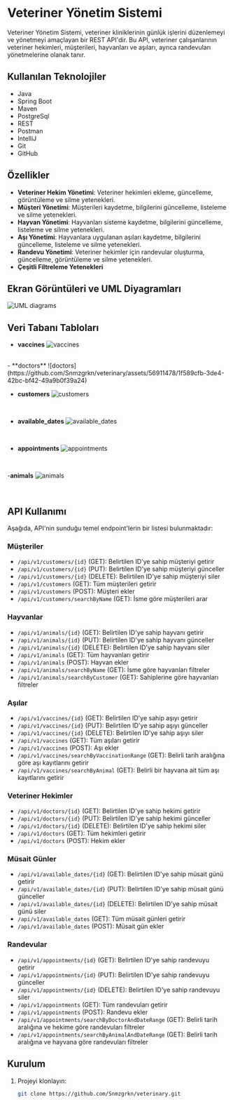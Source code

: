 # Veteriner Yönetim Sistemi

Veteriner Yönetim Sistemi, veteriner kliniklerinin günlük işlerini düzenlemeyi ve yönetmeyi amaçlayan bir REST API'dir. Bu API, veteriner çalışanlarının veteriner hekimleri, müşterileri, hayvanları ve aşıları, ayrıca randevuları yönetmelerine olanak tanır.

## Kullanılan Teknolojiler

- Java
- Spring Boot
- Maven
- PostgreSql
- REST
- Postman
- IntelliJ
- Git
- GitHub

## Özellikler

- **Veteriner Hekim Yönetimi**: Veteriner hekimleri ekleme, güncelleme, görüntüleme ve silme yetenekleri.
- **Müşteri Yönetimi**: Müşterileri kaydetme, bilgilerini güncelleme, listeleme ve silme yetenekleri.
- **Hayvan Yönetimi**: Hayvanları sisteme kaydetme, bilgilerini güncelleme, listeleme ve silme yetenekleri.
- **Aşı Yönetimi**: Hayvanlara uygulanan aşıları kaydetme, bilgilerini güncelleme, listeleme ve silme yetenekleri.
- **Randevu Yönetimi**: Veteriner hekimler için randevular oluşturma, güncelleme, görüntüleme ve silme yetenekleri.
- **Çeşitli Filtreleme Yetenekleri**

## Ekran Görüntüleri ve UML Diyagramları

![UML diagrams](https://github.com/Snmzgrkn/veterinary/assets/56911478/54fc553f-9bf9-4518-915e-db02bc6ce826)


## Veri Tabanı Tabloları
- **vaccines**
![vaccines](https://github.com/Snmzgrkn/veterinary/assets/56911478/41a7f980-60a6-4f95-90cf-dd416c52d5ed)

<br>
- **doctors**
![doctors](https://github.com/Snmzgrkn/veterinary/assets/56911478/1f589cfb-3de4-42bc-bf42-49a9b0f39a24)

<br>

- **customers**
![customers](https://github.com/Snmzgrkn/veterinary/assets/56911478/ea0bc581-23cb-469b-9c97-012df114e48d)

<br>

- **available_dates**
![available_dates](https://github.com/Snmzgrkn/veterinary/assets/56911478/c4de3d49-6984-4507-b4b5-7e0cd1124d5e)

<br>

- **appointments**
![appointments](https://github.com/Snmzgrkn/veterinary/assets/56911478/7534890a-d621-42db-865e-d01b84e0af63)

<br>

-**animals**
![animals](https://github.com/Snmzgrkn/veterinary/assets/56911478/ab668ef2-2405-4846-870f-42c614e63112)

<br>

## API Kullanımı

Aşağıda, API'nin sunduğu temel endpoint'lerin bir listesi bulunmaktadır:

### Müşteriler

- `/api/v1/customers/{id}` (GET): Belirtilen ID'ye sahip müşteriyi getirir
- `/api/v1/customers/{id}` (PUT): Belirtilen ID'ye sahip müşteriyi günceller
- `/api/v1/customers/{id}` (DELETE): Belirtilen ID'ye sahip müşteriyi siler
- `/api/v1/customers` (GET): Tüm müşterileri getirir
- `/api/v1/customers` (POST): Müşteri ekler
- `/api/v1/customers/searchByName` (GET): İsme göre müşterileri arar

### Hayvanlar

- `/api/v1/animals/{id}` (GET): Belirtilen ID'ye sahip hayvanı getirir
- `/api/v1/animals/{id}` (PUT): Belirtilen ID'ye sahip hayvanı günceller
- `/api/v1/animals/{id}` (DELETE): Belirtilen ID'ye sahip hayvanı siler
- `/api/v1/animals` (GET): Tüm hayvanları getirir
- `/api/v1/animals` (POST): Hayvan ekler
- `/api/v1/animals/searchByName` (GET): İsme göre hayvanları filtreler
- `/api/v1/animals/searchByCustomer` (GET): Sahiplerine göre hayvanları filtreler

### Aşılar

- `/api/v1/vaccines/{id}` (GET): Belirtilen ID'ye sahip aşıyı getirir
- `/api/v1/vaccines/{id}` (PUT): Belirtilen ID'ye sahip aşıyı günceller
- `/api/v1/vaccines/{id}` (DELETE): Belirtilen ID'ye sahip aşıyı siler
- `/api/v1/vaccines` (GET): Tüm aşıları getirir
- `/api/v1/vaccines` (POST): Aşı ekler
- `/api/v1/vaccines/searchByVaccinationRange` (GET): Belirli tarih aralığına göre aşı kayıtlarını getirir
- `/api/v1/vaccines/searchByAnimal` (GET): Belirli bir hayvana ait tüm aşı kayıtlarını getirir

### Veteriner Hekimler

- `/api/v1/doctors/{id}` (GET): Belirtilen ID'ye sahip hekimi getirir
- `/api/v1/doctors/{id}` (PUT): Belirtilen ID'ye sahip hekimi günceller
- `/api/v1/doctors/{id}` (DELETE): Belirtilen ID'ye sahip hekimi siler
- `/api/v1/doctors` (GET): Tüm hekimleri getirir
- `/api/v1/doctors` (POST): Hekim ekler

### Müsait Günler

- `/api/v1/available_dates/{id}` (GET): Belirtilen ID'ye sahip müsait günü getirir
- `/api/v1/available_dates/{id}` (PUT): Belirtilen ID'ye sahip müsait günü günceller
- `/api/v1/available_dates/{id}` (DELETE): Belirtilen ID'ye sahip müsait günü siler
- `/api/v1/available_dates` (GET): Tüm müsait günleri getirir
- `/api/v1/available_dates` (POST): Müsait gün ekler

### Randevular

- `/api/v1/appointments/{id}` (GET): Belirtilen ID'ye sahip randevuyu getirir
- `/api/v1/appointments/{id}` (PUT): Belirtilen ID'ye sahip randevuyu günceller
- `/api/v1/appointments/{id}` (DELETE): Belirtilen ID'ye sahip randevuyu siler
- `/api/v1/appointments` (GET): Tüm randevuları getirir
- `/api/v1/appointments` (POST): Randevu ekler
- `/api/v1/appointments/searchByDoctorAndDateRange` (GET): Belirli tarih aralığına ve hekime göre randevuları filtreler
- `/api/v1/appointments/searchByAnimalAndDateRange` (GET): Belirli tarih aralığına ve hayvana göre randevuları filtreler

## Kurulum

1. Projeyi klonlayın:
   ```sh
   git clone https://github.com/Snmzgrkn/veterinary.git
